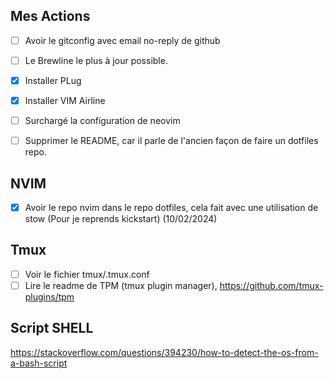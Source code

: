 ## Mes Actions

- [ ] Avoir le gitconfig avec email no-reply de github
- [ ] Le Brewline le plus à jour possible.
- [x] Installer PLug
- [x] Installer VIM Airline
- [ ] Surchargé la configuration de neovim
- [ ] Supprimer le README, car il parle de l'ancien façon de faire un dotfiles repo.



## NVIM

- [x] Avoir le repo nvim dans le repo dotfiles, cela fait avec une utilisation de stow (Pour je reprends kickstart) 
(10/02/2024)


## Tmux
- [ ] Voir le fichier tmux/.tmux.conf
- [ ] Lire le readme de TPM (tmux plugin manager), https://github.com/tmux-plugins/tpm

## Script SHELL
https://stackoverflow.com/questions/394230/how-to-detect-the-os-from-a-bash-script

